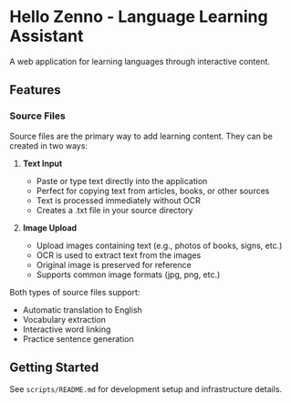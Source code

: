 # Hello Zenno - Language Learning Assistant

A web application for learning languages through interactive content.

## Features

### Source Files
Source files are the primary way to add learning content. They can be created in two ways:

1. **Text Input**
   - Paste or type text directly into the application
   - Perfect for copying text from articles, books, or other sources
   - Text is processed immediately without OCR
   - Creates a .txt file in your source directory

2. **Image Upload**
   - Upload images containing text (e.g., photos of books, signs, etc.)
   - OCR is used to extract text from the images
   - Original image is preserved for reference
   - Supports common image formats (jpg, png, etc.)

Both types of source files support:
- Automatic translation to English
- Vocabulary extraction
- Interactive word linking
- Practice sentence generation

## Getting Started

See `scripts/README.md` for development setup and infrastructure details. 